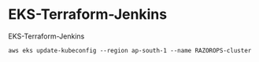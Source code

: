 # EKS-Terraform-Jenkins
EKS-Terraform-Jenkins

```
aws eks update-kubeconfig --region ap-south-1 --name RAZOROPS-cluster
```
